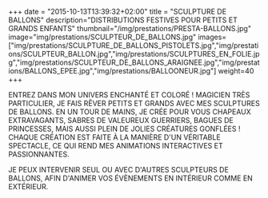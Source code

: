 +++
date = "2015-10-13T13:39:32+02:00"
title = "SCULPTURE DE BALLONS"
description="DISTRIBUTIONS FESTIVES POUR PETITS ET GRANDS ENFANTS"
thumbnail="/img/prestations/PRESTA-BALLONS.jpg"
image="img/prestations/SCULPTEUR_DE_BALLONS.jpg"
images=["img/prestations/SCULPTURE_DE_BALLONS_PISTOLETS.jpg","img/prestations/SCULPTEUR_BALLON.jpg","img/prestations/SCULPTURES_EN_FOLIE.jpg","img/prestations/SCULPTEUR_DE_BALLONS_ARAIGNEE.jpg","img/prestations/BALLONS_EPEE.jpg","img/prestations/BALLOONEUR.jpg"]
weight=40
+++

ENTREZ DANS MON UNIVERS ENCHANTÉ ET COLORÉ ! 
MAGICIEN TRÈS PARTICULIER, JE FAIS RÊVER PETITS ET GRANDS AVEC MES SCULPTURES DE BALLONS. EN UN TOUR DE MAINS, JE CRÉE POUR VOUS CHAPEAUX EXTRAVAGANTS, SABRES DE VALEUREUX GUERRIERS, BAGUES DE PRINCESSES, MAIS AUSSI PLEIN DE JOLIES CRÉATURES GONFLÉES !   
CHAQUE CRÉATION EST FAITE À LA MANIÈRE D'UN VÉRITABLE SPECTACLE, CE QUI REND MES ANIMATIONS INTERACTIVES ET PASSIONNANTES. 

JE PEUX INTERVENIR SEUL OU AVEC D'AUTRES SCULPTEURS DE BALLONS, AFIN D'ANIMER VOS ÉVÈNEMENTS EN INTÉRIEUR COMME EN EXTÉRIEUR.
